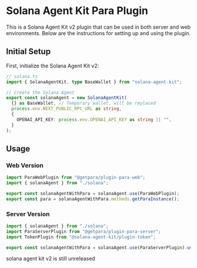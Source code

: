 # Solana Agent Kit Para Plugin

This is a Solana Agent Kit v2 plugin that can be used in both server and web environments. Below are the instructions for setting up and using the plugin.

## Initial Setup

First, initialize the Solana Agent Kit v2:

```typescript
// solana.ts
import { SolanaAgentKit, type BaseWallet } from "solana-agent-kit";

// Create the Solana Agent
export const solanaAgent = new SolanaAgentKit(
  {} as BaseWallet, // Temporary wallet, will be replaced
  process.env.NEXT_PUBLIC_RPC_URL as string,
  {
    OPENAI_API_KEY: process.env.OPENAI_API_KEY as string || "",
  }
);
```

## Usage

### Web Version

```typescript
import ParaWebPlugin from "@getpara/plugin-para-web";
import { solanaAgent } from "./solana";

export const solanaAgentWithPara = solanaAgent.use(ParaWebPlugin);
export const para = solanaAgentWithPara.methods.getParaInstance();
```

### Server Version

```typescript
import { solanaAgent } from "./solana";
import ParaServerPlugin from "@getpara/plugin-para-server";
import TokenPlugin from "@solana-agent-kit/plugin-token";

export const solanaAgentWithPara = solanaAgent.use(ParaServerPlugin).use(TokenPlugin);
```

solana agent kit v2 is still unreleased 